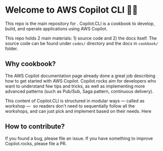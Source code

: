 # Welcome to AWS Copilot CLI 🤘🏻

This repo is the main repository for . Copilot.CLI is a cookbook to develop, build, and operate applications using AWS Copilot. 

This repo holds 2 main materials: 1) source code and 2) the docs itself. The source code can be found under `codes/` directory and the docs in `cookbook/` folder.

## Why cookbook?

The AWS Copilot documentation page already done a great job describing how to get started with AWS Copilot. Copilot.rocks aim for developers who want to understand few tips and tricks, as well as implementing more advanced patterns (such as Pub/Sub, Saga pattern, continuous delivery). 

This content of Copilot.CLI is structured in modular ways — called as workshop —  so readers don't need to sequentially follow all the workshops, and can just pick and implement based on their needs. Here

## How to contribute? 

If you found a bug, please file an issue. If you have something to improve Copilot.rocks, please file a PR. 
